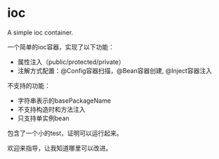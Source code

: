 # ioc

A simple ioc container.

一个简单的ioc容器，实现了以下功能：
- 属性注入（public/protected/private）
- 注解方式配置：@Config容器扫描，@Bean容器创建, @Inject容器注入

不支持的功能：
- 字符串表示的basePackageName
- 不支持构造时和方法注入
- 只支持单实例bean

包含了一个小的test，证明可以运行起来。

欢迎来指导，让我知道哪里可以改进。
